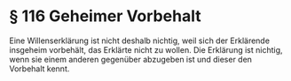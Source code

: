 # § 116 Geheimer Vorbehalt
Eine Willenserklärung ist nicht deshalb nichtig, weil sich der Erklärende insgeheim vorbehält, das Erklärte nicht zu wollen. Die Erklärung ist nichtig, wenn sie einem anderen gegenüber abzugeben ist und dieser den Vorbehalt kennt.